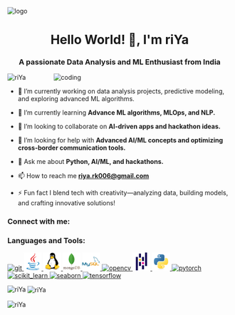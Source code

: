 ![logo](https://github.com/user-attachments/assets/50dd8054-4544-4c40-9127-afc809d16bb3)

<h1 align="center">Hello World! 👋, I'm riYa</h1>
<h3 align="center">A passionate Data Analysis and ML Enthusiast from India</h3>

<img align="right" alt="coding" width="400" src="https://i.giphy.com/media/v1.Y2lkPTc5MGI3NjExb2g1cDF0ajluYTgwdnVzN3huYndpMnloYWs5ZmxlbGduNGJxbWN5NCZlcD12MV9pbnRlcm5hbF9naWZfYnlfaWQmY3Q9Zw/VEzzG2z00HqN5gtlYL/giphy.gif">

<p align="left"> <img src="https://komarev.com/ghpvc/?username=riya-Xx&label=Profile%20views&color=0e75b6&style=flat" alt="riYa" /> </p>

- 🔭 I’m currently working on data analysis projects, predictive modeling, and exploring advanced ML algorithms.

- 🌱 I’m currently learning **Advance ML algorithms, MLOps, and NLP.**

- 👯 I’m looking to collaborate on **AI-driven apps and hackathon ideas.**

- 🤝 I’m looking for help with **Advanced AI/ML concepts and optimizing cross-border communication tools.**

- 💬 Ask me about **Python, AI/ML, and hackathons.**

- 📫 How to reach me **riya.rk006@gmail.com**

- ⚡ Fun fact
I blend tech with creativity—analyzing data, building models, and crafting innovative solutions!

<h3 align="left">Connect with me:</h3>
<p align="left">
</p>

<h3 align="left">Languages and Tools:</h3>
<p align="left"> <a href="https://git-scm.com/" target="_blank" rel="noreferrer"> <img src="https://www.vectorlogo.zone/logos/git-scm/git-scm-icon.svg" alt="git" width="40" height="40"/> </a> <a href="https://www.java.com" target="_blank" rel="noreferrer"> <img src="https://raw.githubusercontent.com/devicons/devicon/master/icons/java/java-original.svg" alt="java" width="40" height="40"/> </a> <a href="https://www.linux.org/" target="_blank" rel="noreferrer"> <img src="https://raw.githubusercontent.com/devicons/devicon/master/icons/linux/linux-original.svg" alt="linux" width="40" height="40"/> </a> <a href="https://www.mongodb.com/" target="_blank" rel="noreferrer"> <img src="https://raw.githubusercontent.com/devicons/devicon/master/icons/mongodb/mongodb-original-wordmark.svg" alt="mongodb" width="40" height="40"/> </a> <a href="https://www.mysql.com/" target="_blank" rel="noreferrer"> <img src="https://raw.githubusercontent.com/devicons/devicon/master/icons/mysql/mysql-original-wordmark.svg" alt="mysql" width="40" height="40"/> </a> <a href="https://opencv.org/" target="_blank" rel="noreferrer"> <img src="https://www.vectorlogo.zone/logos/opencv/opencv-icon.svg" alt="opencv" width="40" height="40"/> </a> <a href="https://pandas.pydata.org/" target="_blank" rel="noreferrer"> <img src="https://raw.githubusercontent.com/devicons/devicon/2ae2a900d2f041da66e950e4d48052658d850630/icons/pandas/pandas-original.svg" alt="pandas" width="40" height="40"/> </a> <a href="https://www.python.org" target="_blank" rel="noreferrer"> <img src="https://raw.githubusercontent.com/devicons/devicon/master/icons/python/python-original.svg" alt="python" width="40" height="40"/> </a> <a href="https://pytorch.org/" target="_blank" rel="noreferrer"> <img src="https://www.vectorlogo.zone/logos/pytorch/pytorch-icon.svg" alt="pytorch" width="40" height="40"/> </a> <a href="https://scikit-learn.org/" target="_blank" rel="noreferrer"> <img src="https://upload.wikimedia.org/wikipedia/commons/0/05/Scikit_learn_logo_small.svg" alt="scikit_learn" width="40" height="40"/> </a> <a href="https://seaborn.pydata.org/" target="_blank" rel="noreferrer"> <img src="https://seaborn.pydata.org/_images/logo-mark-lightbg.svg" alt="seaborn" width="40" height="40"/> </a> <a href="https://www.tensorflow.org" target="_blank" rel="noreferrer"> <img src="https://www.vectorlogo.zone/logos/tensorflow/tensorflow-icon.svg" alt="tensorflow" width="40" height="40"/> </a> </p>

<p><img align="left" src="https://github-readme-stats.vercel.app/api/top-langs?username=riya-Xx&show_icons=true&locale=en&layout=compact" alt="riYa" /></p>

<p>&nbsp;<img align="center" src="https://github-readme-stats.vercel.app/api?username=riya-Xx&show_icons=true&locale=en" alt="riYa" /></p>

<p><img align="center" src="https://github-readme-streak-stats.herokuapp.com/?user=riya-Xx&" alt="riYa" /></p>

